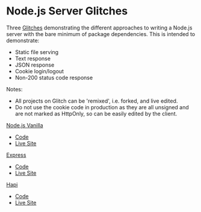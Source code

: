 # Node.js Server Glitches

Three [Glitches](https://glitch.com) demonstrating the different approaches to writing a Node.js server with the bare minimum of package dependencies. This is intended to demonstrate:
- Static file serving
- Text response
- JSON response
- Cookie login/logout
- Non-200 status code response

Notes:
- All projects on Glitch can be 'remixed', i.e. forked, and live edited.
- Do not use the cookie code in production as they are all unsigned and are not marked as HttpOnly, so can be easily edited by the client.

[Node.js Vanilla](https://nodejs.org/en/)
- [Code](https://glitch.com/edit/#!/fac-nodejs-server)
- [Live Site](https://fac-nodejs-server.glitch.me/)

[Express](http://expressjs.com/)
- [Code](https://glitch.com/edit/#!/fac-express-server)
- [Live Site](https://fac-express-server.glitch.me/)

[Hapi](https://hapijs.com/)
- [Code](https://glitch.com/edit/#!/fac-hapi-server)
- [Live Site](https://fac-hapi-server.glitch.me/)

